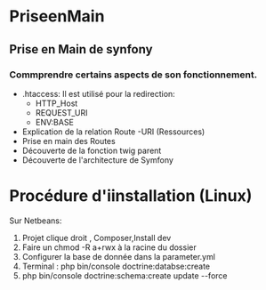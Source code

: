 PriseenMain
===========
## Prise en Main de synfony

### Commprendre certains aspects de son fonctionnement. 
* .htaccess: Il est utilisé pour la redirection:
    * HTTP_Host
    * REQUEST_URI
    * ENV:BASE
* Explication de la relation Route -URI (Ressources)
* Prise en main des Routes
* Découverte de la fonction twig parent
* Découverte de l'architecture de Symfony

# Procédure d'iinstallation (Linux)
Sur Netbeans:
1. Projet clique droit , Composer,Install dev
2. Faire un chmod -R a+rwx à la racine du dossier
3. Configurer la base de donnée dans la parameter.yml
4. Terminal : php bin/console doctrine:databse:create
5. php bin/console doctrine:schema:create update --force